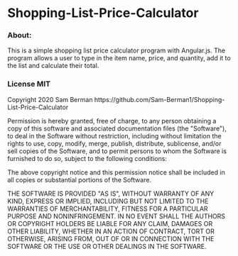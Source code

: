 # Shopping-List-Price-Calculator
<h3> About: </h3>
<p> 
This is a simple shopping list price calculator program with Angular.js. 
The program allows a user to type in the item name, price, and 
quantity, add it to the list and calculate their total. 
</p>
<h3> License MIT </h3>
<p>Copyright 2020 Sam Berman https://github.com/Sam-Berman1/Shopping-List-Price-Calculator

Permission is hereby granted, free of charge, to any person obtaining a copy of this software and associated documentation files (the "Software"), to deal in the Software without restriction, including without limitation the rights to use, copy, modify, merge, publish, distribute, sublicense, and/or sell copies of the Software, and to permit persons to whom the Software is furnished to do so, subject to the following conditions:

The above copyright notice and this permission notice shall be included in all copies or substantial portions of the Software.

THE SOFTWARE IS PROVIDED "AS IS", WITHOUT WARRANTY OF ANY KIND, EXPRESS OR IMPLIED, INCLUDING BUT NOT LIMITED TO THE WARRANTIES OF MERCHANTABILITY, FITNESS FOR A PARTICULAR PURPOSE AND NONINFRINGEMENT. IN NO EVENT SHALL THE AUTHORS OR COPYRIGHT HOLDERS BE LIABLE FOR ANY CLAIM, DAMAGES OR OTHER LIABILITY, WHETHER IN AN ACTION OF CONTRACT, TORT OR OTHERWISE, ARISING FROM, OUT OF OR IN CONNECTION WITH THE SOFTWARE OR THE USE OR OTHER DEALINGS IN THE SOFTWARE.</p>
